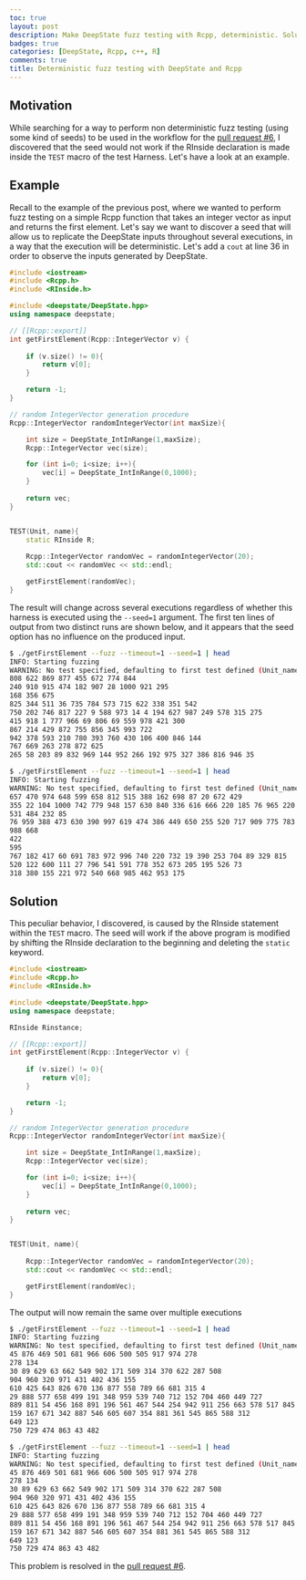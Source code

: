 ```yaml
---
toc: true
layout: post
description: Make DeepState fuzz testing with Rcpp, deterministic. Solution implemented in the pull request \#6
badges: true
categories: [DeepState, Rcpp, c++, R]
comments: true
title: Deterministic fuzz testing with DeepState and Rcpp
---
```


## Motivation
While searching for a way to perform non deterministic fuzz testing (using some kind of seeds) to be used in the workflow for the [pull request #6](https://github.com/FabrizioSandri/RcppDeepState/pull/6), I discovered that the seed would not work if the RInside declaration is made inside the `TEST` macro of the test Harness.
Let's have a look at an example. 

## Example
Recall to the example of the previous post, where we wanted to perform fuzz testing on a simple Rcpp function that takes an integer vector as input and returns the first element. 
Let's say we want to discover a seed that will allow us to replicate the DeepState inputs throughout several executions, in a way that the execution will be deterministic. Let's add a `cout` at line 36 in order to observe the inputs generated by DeepState.
```c++
#include <iostream>
#include <Rcpp.h>
#include <RInside.h>

#include <deepstate/DeepState.hpp>
using namespace deepstate;

// [[Rcpp::export]]
int getFirstElement(Rcpp::IntegerVector v) {
    
    if (v.size() != 0){
        return v[0];
    }

    return -1;
}

// random IntegerVector generation procedure
Rcpp::IntegerVector randomIntegerVector(int maxSize){

    int size = DeepState_IntInRange(1,maxSize);
    Rcpp::IntegerVector vec(size);

    for (int i=0; i<size; i++){
        vec[i] = DeepState_IntInRange(0,1000);
    }
  
    return vec;
}


TEST(Unit, name){
    static RInside R;
    
    Rcpp::IntegerVector randomVec = randomIntegerVector(20);
    std::cout << randomVec << std::endl;

    getFirstElement(randomVec);
}
``` 

The result will change across several executions regardless of whether this harness is executed using the `--seed=1` argument.
The first ten lines of output from two distinct runs are shown below, and it appears that the seed option has no influence on the produced input. 

```bash
$ ./getFirstElement --fuzz --timeout=1 --seed=1 | head
INFO: Starting fuzzing
WARNING: No test specified, defaulting to first test defined (Unit_name)
808 622 869 877 455 672 774 844
240 910 915 474 182 907 28 1000 921 295
168 356 675
825 344 511 36 735 784 573 715 622 338 351 542
750 202 746 817 227 9 588 973 14 4 194 627 987 249 578 315 275
415 918 1 777 966 69 806 69 559 978 421 300
867 214 429 872 755 856 345 993 722
942 378 593 210 780 393 760 430 106 400 846 144
767 669 263 278 872 625
265 58 203 89 832 969 144 952 266 192 975 327 386 816 946 35

$ ./getFirstElement --fuzz --timeout=1 --seed=1 | head
INFO: Starting fuzzing
WARNING: No test specified, defaulting to first test defined (Unit_name)
657 470 974 648 599 658 812 515 388 162 698 87 20 672 429
355 22 104 1000 742 779 948 157 630 840 336 616 666 220 185 76 965 220 18
531 484 232 85
76 959 388 473 630 390 997 619 474 386 449 650 255 520 717 909 775 783 249 75
988 668
422
595
767 182 417 60 691 783 972 996 740 220 732 19 390 253 704 89 329 815
520 122 600 111 27 796 541 591 778 352 673 205 195 526 73
318 380 155 221 972 540 668 985 462 953 175
```

## Solution
This peculiar behavior, I discovered, is caused by the RInside statement within the `TEST` macro. The seed will work if the above program is modified by shifting the RInside declaration to the beginning and deleting the `static` keyword. 
```c++
#include <iostream>
#include <Rcpp.h>
#include <RInside.h>

#include <deepstate/DeepState.hpp>
using namespace deepstate;

RInside Rinstance;

// [[Rcpp::export]]
int getFirstElement(Rcpp::IntegerVector v) {
    
    if (v.size() != 0){
        return v[0];
    }

    return -1;
}

// random IntegerVector generation procedure
Rcpp::IntegerVector randomIntegerVector(int maxSize){

    int size = DeepState_IntInRange(1,maxSize);
    Rcpp::IntegerVector vec(size);

    for (int i=0; i<size; i++){
        vec[i] = DeepState_IntInRange(0,1000);
    }
  
    return vec;
}


TEST(Unit, name){
    
    Rcpp::IntegerVector randomVec = randomIntegerVector(20);
    std::cout << randomVec << std::endl;

    getFirstElement(randomVec);
}
``` 

The output will now remain the same over multiple executions
```bash
$ ./getFirstElement --fuzz --timeout=1 --seed=1 | head
INFO: Starting fuzzing
WARNING: No test specified, defaulting to first test defined (Unit_name)
45 876 469 501 681 966 606 500 505 917 974 278
278 134
30 89 629 63 662 549 902 171 509 314 370 622 287 508
904 960 320 971 431 402 436 155
610 425 643 826 670 136 877 558 789 66 681 315 4
29 888 577 658 499 191 348 959 539 740 712 152 704 460 449 727
889 811 54 456 168 891 196 561 467 544 254 942 911 256 663 578 517 845
159 167 671 342 887 546 605 607 354 881 361 545 865 588 312
649 123
750 729 474 863 43 482

$ ./getFirstElement --fuzz --timeout=1 --seed=1 | head
INFO: Starting fuzzing
WARNING: No test specified, defaulting to first test defined (Unit_name)
45 876 469 501 681 966 606 500 505 917 974 278
278 134
30 89 629 63 662 549 902 171 509 314 370 622 287 508
904 960 320 971 431 402 436 155
610 425 643 826 670 136 877 558 789 66 681 315 4
29 888 577 658 499 191 348 959 539 740 712 152 704 460 449 727
889 811 54 456 168 891 196 561 467 544 254 942 911 256 663 578 517 845
159 167 671 342 887 546 605 607 354 881 361 545 865 588 312
649 123
750 729 474 863 43 482
```

This problem is resolved in the [pull request #6](https://github.com/FabrizioSandri/RcppDeepState/pull/6).